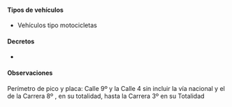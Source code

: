 #### Tipos de vehículos

- Vehículos tipo motocicletas

#### Decretos

- []()

#### Observaciones

Perímetro de pico y placa: Calle 9º y la Calle 4 sin incluir la vía nacional y el de la Carrera 8º , en su totalidad, hasta la Carrera 3º en su Totalidad
